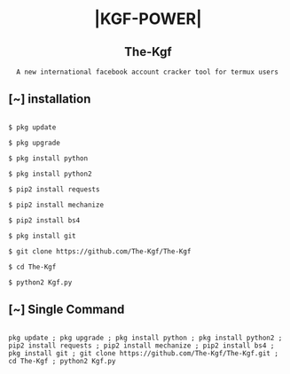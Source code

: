 <h1 align="center"> |KGF-POWER|</h1>

<h2 align="center"> The-Kgf </h2>

<p align="center">

      A new international facebook account cracker tool for termux users

</p>

## <b>[~] installation</b>

```

$ pkg update

$ pkg upgrade

$ pkg install python

$ pkg install python2

$ pip2 install requests

$ pip2 install mechanize

$ pip2 install bs4

$ pkg install git

$ git clone https://github.com/The-Kgf/The-Kgf

$ cd The-Kgf

$ python2 Kgf.py

```

## [~] Single Command

```

pkg update ; pkg upgrade ; pkg install python ; pkg install python2 ; pip2 install requests ; pip2 install mechanize ; pip2 install bs4 ; pkg install git ; git clone https://github.com/The-Kgf/The-Kgf.git ; cd The-Kgf ; python2 Kgf.py

```


















